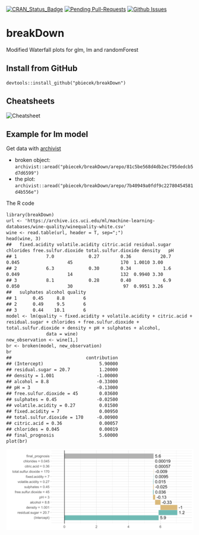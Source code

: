 [![CRAN_Status_Badge](http://www.r-pkg.org/badges/version/breakDown)](https://cran.r-project.org/package=breakDown)
[![Pending Pull-Requests](http://githubbadges.herokuapp.com/pbiecek/breakDown/pulls.svg?style=flat)](https://github.com/pbiecek/breakDown/pulls)
[![Github Issues](http://githubbadges.herokuapp.com/pbiecek/breakDown/issues.svg)](https://github.com/pbiecek/breakDown/issues)

# breakDown

Modified Waterfall plots for glm, lm and randomForest

## Install from GitHub

```
devtools::install_github("pbiecek/breakDown")
```

## Cheatsheets

![Cheatsheet](https://raw.githubusercontent.com/pbiecek/breakDown/master/cheatsheets/breakDownCheatsheet.png)

## Example for lm model

Get data with [archivist](https://github.com/pbiecek/archivist)

* broken object: `archivist::aread("pbiecek/breakDown/arepo/81c5be568d4db2ec795dedcb5d7d6599")`
* the plot: `archivist::aread("pbiecek/breakDown/arepo/7b40949a0fdf9c22780454581d4b556e")`

The R code

```{r}
library(breakDown)
url <- 'https://archive.ics.uci.edu/ml/machine-learning-databases/wine-quality/winequality-white.csv'
wine <- read.table(url, header = T, sep=";")
head(wine, 3)
##   fixed.acidity volatile.acidity citric.acid residual.sugar chlorides free.sulfur.dioxide total.sulfur.dioxide density   pH
## 1           7.0             0.27        0.36           20.7     0.045                  45                  170  1.0010 3.00
## 2           6.3             0.30        0.34            1.6     0.049                  14                  132  0.9940 3.30
## 3           8.1             0.28        0.40            6.9     0.050                  30                   97  0.9951 3.26
##   sulphates alcohol quality
## 1      0.45     8.8       6
## 2      0.49     9.5       6
## 3      0.44    10.1       6
model <- lm(quality ~ fixed.acidity + volatile.acidity + citric.acid + residual.sugar + chlorides + free.sulfur.dioxide + total.sulfur.dioxide + density + pH + sulphates + alcohol,
               data = wine)
new_observation <- wine[1,]
br <- broken(model, new_observation)
br
##                            contribution
## (Intercept)                     5.90000
## residual.sugar = 20.7           1.20000
## density = 1.001                -1.00000
## alcohol = 8.8                  -0.33000
## pH = 3                         -0.13000
## free.sulfur.dioxide = 45        0.03600
## sulphates = 0.45               -0.02500
## volatile.acidity = 0.27         0.01500
## fixed.acidity = 7               0.00950
## total.sulfur.dioxide = 170     -0.00900
## citric.acid = 0.36              0.00057
## chlorides = 0.045               0.00019
## final_prognosis                 5.60000
plot(br)
```
![plot for lm model](misc/broken_lm.png)
